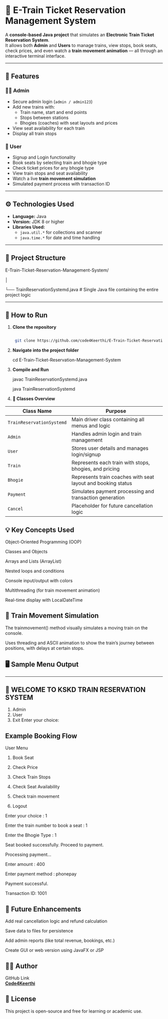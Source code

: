 # 🚆 E-Train Ticket Reservation Management System

A **console-based Java project** that simulates an **Electronic Train Ticket Reservation System**.  
It allows both **Admin** and **Users** to manage trains, view stops, book seats, check prices, and even watch a **train movement animation** — all through an interactive terminal interface.

---

## 🧩 Features

### 👨‍💼 Admin
- Secure admin login (`admin / admin123`)
- Add new trains with:
  - Train name, start and end points
  - Stops between stations
  - Bhogies (coaches) with seat layouts and prices
- View seat availability for each train
- Display all train stops

### 👤 User
- Signup and Login functionality
- Book seats by selecting train and bhogie type
- Check ticket prices for any bhogie type
- View train stops and seat availability
- Watch a live **train movement simulation**
- Simulated payment process with transaction ID

---

## ⚙️ Technologies Used

- **Language:** Java  
- **Version:** JDK 8 or higher  
- **Libraries Used:**  
  - `java.util.*` for collections and scanner  
  - `java.time.*` for date and time handling  

---

## 📁 Project Structure

E-Train-Ticket-Reservation-Management-System/

│

└── TrainReservationSystemd.java # Single Java file containing the entire project logic

---

## 🚀 How to Run

1. **Clone the repository**
   ```bash

    git clone https://github.com/code4Keerthi/E-Train-Ticket-Reservation-Management-System.git

2. **Navigate into the project folder**

    cd E-Train-Ticket-Reservation-Management-System

3. **Compile and Run**

    javac TrainReservationSystemd.java
   
    java TrainReservationSystemd

4. **🧱 Classes Overview**


| Class Name                | Purpose                                                      |
| ------------------------- | ------------------------------------------------------------ |
| `TrainReservationSystemd` | Main driver class containing all menus and logic             |
| `Admin`                   | Handles admin login and train management                     |
| `User`                    | Stores user details and manages login/signup                 |
| `Train`                   | Represents each train with stops, bhogies, and pricing       |
| `Bhogie`                  | Represents train coaches with seat layout and booking status |
| `Payment`                 | Simulates payment processing and transaction generation      |
| `Cancel`                  | Placeholder for future cancellation logic                    |

## 💡 Key Concepts Used

Object-Oriented Programming (OOP)

Classes and Objects

Arrays and Lists (ArrayList)

Nested loops and conditions

Console input/output with colors

Multithreading (for train movement animation)

Real-time display with LocalDateTime

## 🎥 Train Movement Simulation

The trainmovement() method visually simulates a moving train on the console.

Uses threading and ASCII animation to show the train’s journey between positions, with delays at certain stops.

## 🖥️ Sample Menu Output
---------------------------------------
🚆  WELCOME TO KSKD TRAIN RESERVATION SYSTEM
---------------------------------------
1. Admin 
2. User 
3. Exit
Enter your choice:

## Example Booking Flow

User Menu
1. Book Seat
  
2. Check Price

3. Check Train Stops

4. Check Seat Availability

 5. Check train movement

6. Logout

Enter your choice :
1

Enter the train number to book a seat                   : 1

Enter the Bhogie Type                                   : 1

Seat booked successfully. Proceed to payment.

Processing payment...

Enter amount                                            : 400

Enter payment method    : phonepay

Payment successful.

 Transaction ID: 1001

## 🔮 Future Enhancements

Add real cancellation logic and refund calculation

Save data to files for persistence

Add admin reports (like total revenue, bookings, etc.)

Create GUI or web version using JavaFX or JSP

## 👩‍💻 Author

GitHub Link   
**[Code4Keerthi](https://github.com/code4Keerthi)**


## 📜 License

This project is open-source and free for learning or academic use.

